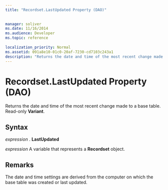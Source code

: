 ```yaml
---
title: "Recordset.LastUpdated Property (DAO)"
 
 
manager: soliver
ms.date: 11/16/2014
ms.audience: Developer
ms.topic: reference
  
localization_priority: Normal
ms.assetid: 091a8e10-01c0-20af-7230-cd7103c243a1
description: "Returns the date and time of the most recent change made to a base table. Read-only Variant ."
---
```


# Recordset.LastUpdated Property (DAO)

 Returns the date and time of the most recent change made to a base table. Read-only **Variant**. 
  
## Syntax

 *expression*  . **LastUpdated**
  
 *expression*  A variable that represents a **Recordset** object. 
  
## Remarks

The date and time settings are derived from the computer on which the base table was created or last updated.
  

